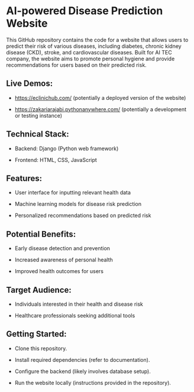 # AI-powered Disease Prediction Website


This GitHub repository contains the code for a website that allows users to predict their risk of various diseases, including diabetes, chronic kidney disease (CKD), stroke, and cardiovascular diseases. Built for AI TEC company, the website aims to promote personal hygiene and provide recommendations for users based on their predicted risk.

## Live Demos:

* https://eclinichub.com/ (potentially a deployed version of the website)

* https://zakariarajabi.pythonanywhere.com/ (potentially a development or testing instance)

## Technical Stack:

* Backend: Django (Python web framework)

* Frontend: HTML, CSS, JavaScript

## Features:

* User interface for inputting relevant health data

* Machine learning models for disease risk prediction

* Personalized recommendations based on predicted risk

## Potential Benefits:

* Early disease detection and prevention

* Increased awareness of personal health

* Improved health outcomes for users

## Target Audience:

* Individuals interested in their health and disease risk

* Healthcare professionals seeking additional tools

## Getting Started:

 * Clone this repository.

 * Install required dependencies (refer to documentation).

 * Configure the backend (likely involves database setup).

 * Run the website locally (instructions provided in the repository).
